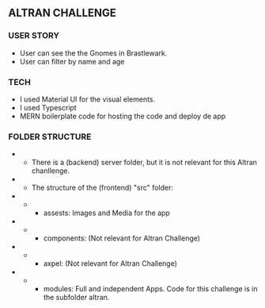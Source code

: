 ## ALTRAN CHALLENGE

### USER STORY
- User can see the the Gnomes in Brastlewark. 
- User can filter by name and age

### TECH
- I used Material UI for the visual elements. 
- I used Typescript
- MERN boilerplate code for hosting the code and deploy de app 

### FOLDER STRUCTURE
- - There is a (backend) server folder, but it is not relevant for this Altran chanllenge. 
- - The structure of the (frontend) "src" folder:
- - - assests: Images and Media for the app
- - - components: (Not relevant for Altran Challenge)
- - - axpel: (Not relevant for Altran Challenge)
- - - modules: Full and independent Apps. Code for this challenge is in the subfolder altran. 
 